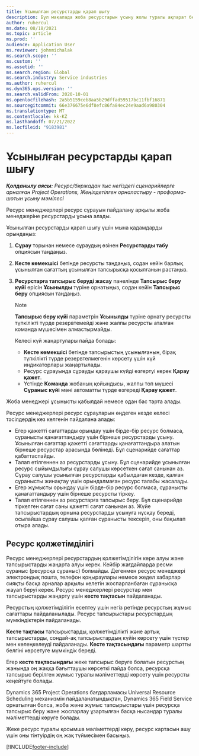 ```yaml
---
title: Ұсынылған ресурстарды қарап шығу
description: Бұл мақалада жоба ресурстарын ұсыну жолы туралы ақпарат берілген.
author: ruhercul
ms.date: 08/18/2021
ms.topic: article
ms.prod: ''
audience: Application User
ms.reviewer: johnmichalak
ms.search.scope: ''
ms.custom: ''
ms.assetid: ''
ms.search.region: Global
ms.search.industry: Service industries
ms.author: ruhercul
ms.dyn365.ops.version: ''
ms.search.validFrom: 2020-10-01
ms.openlocfilehash: 2a5b5159ceb8aa5b29dffad59517bc11fbf16871
ms.sourcegitcommit: 66e376675e6df8efc86fa84ec24e9aad6a980304
ms.translationtype: MT
ms.contentlocale: kk-KZ
ms.lasthandoff: 07/21/2022
ms.locfileid: "9183981"
---
```

# <a name="review-proposed-resources"></a>Ұсынылған ресурстарды қарап шығу

_**Қолданылу аясы:** Ресурс/биржадан тыс негіздегі сценарийлерге арналған Project Operations, Жеңілдетілген орналастыру - проформа-шотын ұсыну мәмілесі_

Ресурс менеджерлері ресурс сұрауын пайдалану арқылы жоба менеджеріне ресурстарды ұсына алады.

Ұсынылған ресурстарды қарап шығу үшін мына қадамдарды орындаңыз:

1. **Сұрау** торынан немесе сұраудың өзінен **Ресурстарды табу** опциясын таңдаңыз.
2. **Кесте көмекшісі** бетінде ресурсты таңдаңыз, содан кейін барлық ұсынылған сағаттың ұсынылған тапсырысқа қосылғанын растаңыз.
3. **Ресурстарға тапсырыс беруді жасау** панелінде **Тапсырыс беру күйі** өрісін **Ұсынылды** түріне орнатыңыз, содан кейін **Тапсырыс беру** опциясын таңдаңыз.

    > [!NOTE]
    > **Тапсырыс беру күйі** параметрін **Ұсынылды** түріне орнату ресурсты түпкілікті түрде резервтемейді және жалпы ресурсты аталған команда мүшесімен алмастырмайды.

    Келесі күй жаңартулары пайда болады:

    - **Кесте көмекшісі** бетінде тапсырыстың ұсынылғанын, бірақ түпкілікті түрде резервтелмегенін көрсету үшін күй индикаторлары жаңартылады.
    - Ресурс сұрауында сұрауды қараушы күйді өзгертуі керек **Қарау қажет**.
    - Үстінде **Команда** жобаның қойындысы, жалпы топ мүшесі **Сұраныс күйі** мәні автоматты түрде өзгереді **Қарау қажет**.

Жоба менеджері ұсынысты қабылдай немесе одан бас тарта алады.

Ресурс менеджерлері ресурс сұрауларын өңдеген кезде келесі тәсілдердің кез келгенін пайдалана алады:

- Егер қажетті сағаттарды орындау үшін бірде-бір ресурс болмаса, сұранысты қанағаттандыру үшін бірнеше ресурстарды ұсыну. Ұсынылған сағаттар қажетті сағаттарды қанағаттандыра алатын бірнеше ресурстар арасында бөлінеді. Бұл сценарийде сағаттар қабаттаспайды.
- Талап етілгеннен аз ресурстарды ұсыну. Бұл сценарийде ұсынылған ресурс сыйымдылығы сұрау салушы көрсеткен сағат санынан аз. Сұрау салушы ұсынылған ресурстарды қабылдаған кезде, қалған сұранысты жинақтау үшін орындалмаған ресурс талабы жасалады.
- Егер жұмысты орындау үшін бірде-бір ресурс болмаса, сұранысты қанағаттандыру үшін бірнеше ресурсты тіркеу.
- Талап етілгеннен аз ресурстарға тапсырыс беру. Бұл сценарийде тіркелген сағат саны қажетті сағат санынан аз. Жүйе тапсырыстардың орнына ресурстарды ұсынуға нұсқау береді, осылайша сұрау салушы қалған сұранысты тексеріп, оны бақылап отыра алады.

## <a name="resource-availability"></a>Ресурс қолжетімділігі

Ресурс менеджерлері ресурстардың қолжетімділігін көре алуы және тапсырыстарды жаңарта алуы керек. Кейбір жағдайларда ресми сұраныс (ресурсқа сұраныс) болмайды. Дегенмен ресурс менеджері электрондық пошта, телефон қоңыраулары немесе жедел хабарлар сияқты басқа арналар арқылы келетін жоспарланбаған сұранысқа жауап беруі керек. Ресурс менеджерлері ресурстар мен тапсырыстарды жаңарту үшін **кесте тақтасын** пайдаланады.

Ресурстың қолжетімділігін есептеу үшін негіз ретінде ресурстың жұмыс сағаттары пайдаланылады. Ресурс тапсырыстары ресурстардың мүмкіндіктерін пайдаланады.

**Кесте тақтасы** тапсырыстарды, қолжетімділікті және артық тапсырыстарды, сондай-ақ тапсырыстардың күйін көрсету үшін түстер мен көлеңкелеуді пайдаланады. **Кесте тақтасындағы** параметр шартты белгіні көрсетуге мүмкіндік береді.

Егер **кесте тақтасындағы** жеке тапсырыс беруге болатын ресурстың жанында оң жаққа бағыттаушы көрсеткі пайда болса, ресурсқа тапсырыс берілген жұмыс туралы мәліметтерді көрсету үшін ресурсты кеңейтуге болады.

Dynamics 365 Project Operations бағдарламасы Universal Resource Scheduling механизмін пайдаланатындықтан, Dynamics 365 Field Service орнатылған болса, жоба және жұмыс тапсырыстары үшін ресурсқа тапсырыс беру және жоспарлау ұзартылған басқа нысандар туралы мәліметтерді көруге болады.

Жеке ресурс туралы қосымша мәліметтерді көру, ресурс картасын ашу үшін оны тінтуірдің оң жақ түймесімен басыңыз.



[!INCLUDE[footer-include](../includes/footer-banner.md)]
